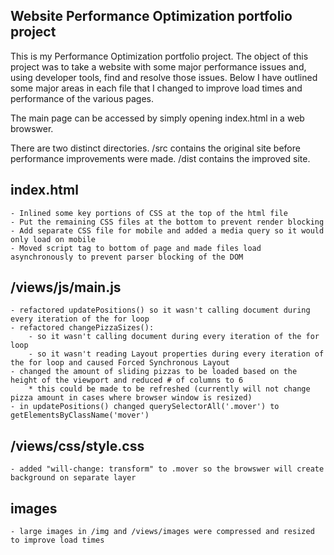 ## Website Performance Optimization portfolio project

This is my Performance Optimization portfolio project.  The object of this project was to take a website with some major performance issues and, using developer tools, find and resolve those issues.  Below I have outlined some major areas in each file that I changed to improve load times and performance of the various pages.

The main page can be accessed by simply opening index.html in a web browswer.

There are two distinct directories.
	/src contains the original site before performance improvements were made.
	/dist contains the improved site.

## index.html

	- Inlined some key portions of CSS at the top of the html file
	- Put the remaining CSS files at the bottom to prevent render blocking
	- Add separate CSS file for mobile and added a media query so it would only load on mobile
	- Moved script tag to bottom of page and made files load asynchronously to prevent parser blocking of the DOM

## /views/js/main.js

	- refactored updatePositions() so it wasn't calling document during every iteration of the for loop
	- refactored changePizzaSizes():
		- so it wasn't calling document during every iteration of the for loop
		- so it wasn't reading Layout properties during every iteration of the for loop and caused Forced Synchronous Layout
	- changed the amount of sliding pizzas to be loaded based on the height of the viewport and reduced # of columns to 6
		* this could be made to be refreshed (currently will not change pizza amount in cases where browser window is resized)
	- in updatePositions() changed querySelectorAll('.mover') to getElementsByClassName('mover')

## /views/css/style.css
	- added "will-change: transform" to .mover so the browswer will create background on separate layer

## images

	- large images in /img and /views/images were compressed and resized to improve load times
